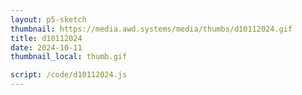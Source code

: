 ```yaml
---
layout: p5-sketch
thumbnail: https://media.awd.systems/media/thumbs/d10112024.gif
title: d10112024
date: 2024-10-11
thumbnail_local: thumb.gif

script: /code/d10112024.js
---
```

